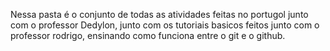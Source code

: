 Nessa pasta é o conjunto de todas as atividades feitas no portugol junto com o professor Dedylon, junto com os tutoriais basicos feitos junto com o professor rodrigo, ensinando como funciona entre o git e o github.